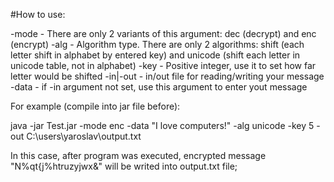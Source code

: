 #How to use:

-mode - There are only 2 variants of this argument: dec (decrypt) and enc (encrypt)
-alg - Algorithm type. There are only 2 algorithms: shift (each letter shift in alphabet by entered key) and unicode (shift each letter in unicode table, not in alphabet)
-key - Positive integer, use it to set how far letter would be shifted
-in|-out - in/out file for reading/writing your message
-data - if -in argument not set, use this argument to enter yout message

For example (compile into jar file before):

java -jar Test.jar -mode enc -data "I love computers!" -alg unicode -key 5 -out C:\users\yaroslav\output.txt

In this case, after program was executed, encrypted message "N%qt{j%htruzyjwx&" will be writed into output.txt file;
